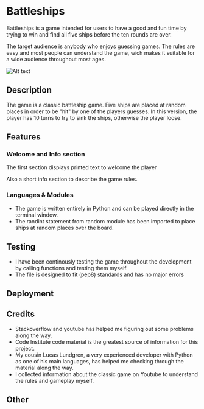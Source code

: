 # Battleships

Battleships is a game intended for users to have a good and fun time by trying to win and find all five ships before the ten rounds are over. 

The target audience is anybody who enjoys guessing games.
The rules are easy and most people can understand the game, wich makes it suitable for a wide audience throughout most ages.

![Alt text](https://i.imgur.com/LoOLwIW.png)

## Description

The game is a classic battleship game. Five ships are placed at random places in order to be "hit" by one of the players guesses. In this version, the player has 10 turns to try to sink the ships, otherwise the player loose. 

## Features

### Welcome and Info section

The first section displays printed text to welcome the player 
<pic>

Also a short info section to describe the game rules.
<pic>


### Languages & Modules

* The game is written entirely in Python and can be played directly in the terminal window.
* The randint statement from random module has been imported to place ships at random places over the board.

## Testing

* I have been continously testing the game throughout the development by calling functions and testing them myself. 
* The file is designed to fit (pep8) standards and has no major errors

## Deployment

## Credits

* Stackoverflow and youtube has helped me figuring out some problems along the way.
* Code Institute code material is the greatest source of information for this project.
* My cousin Lucas Lundgren, a very experienced developer with Python as one of his main languages, has helped me checking through the material along the way.
* I collected information about the classic game on Youtube to understand the rules and gameplay myself.

## Other

